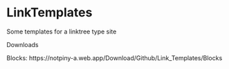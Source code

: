 # LinkTemplates
<p>Some templates for a linktree type site</p>

<h>Downloads</h>

<p>Blocks: https://notpiny-a.web.app/Download/Github/Link_Templates/Blocks</p>
